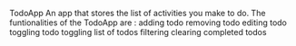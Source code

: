 TodoApp
An app that stores the list of activities you make to do. 
The funtionalities of the TodoApp are : 
	adding todo 
	removing todo 
	editing todo 
	toggling todo 
	toggling list of todos 
	filtering 
	clearing completed todos
